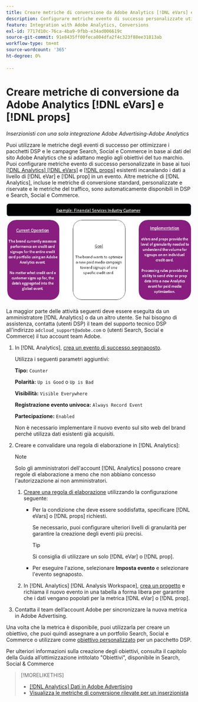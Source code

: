```yaml
---
title: Creare metriche di conversione da Adobe Analytics [!DNL eVars] e prop
description: Configurare metriche evento di successo personalizzate utilizzando dati a livello di  [!DNL eVar] e  [!DNL prop].
feature: Integration with Adobe Analytics, Conversions
exl-id: 7717d10c-76ca-4ba9-9fbb-e34ad006619c
source-git-commit: 91e8435ff00feca804dfa2f4c323f88ee31813ab
workflow-type: tm+mt
source-wordcount: '365'
ht-degree: 0%

---
```


# Creare metriche di conversione da Adobe Analytics [!DNL eVars] e [!DNL props]

*Inserzionisti con una sola integrazione Adobe Advertising-Adobe Analytics*

Puoi utilizzare le metriche degli eventi di successo per ottimizzare i pacchetti DSP e le campagne Search, Social e Commerce in base ai dati del sito Adobe Analytics che si adattano meglio agli obiettivi del tuo marchio. Puoi configurare metriche evento di successo personalizzate in base ai tuoi [[!DNL Analytics] [!DNL eVars]](https://experienceleague.adobe.com/docs/analytics/components/dimensions/evar.html) e [[!DNL props]](https://experienceleague.adobe.com/docs/analytics/components/dimensions/prop.html) esistenti incanalando i dati a livello di [!DNL eVar] e [!DNL prop] in un evento. Altre metriche di [!DNL Analytics], incluse le metriche di conversione standard, personalizzate e riservate e le metriche del traffico, sono automaticamente disponibili in DSP e Search, Social e Commerce.

![Esempio di utilizzo](/help/integrations/assets/a4adc-conversion-evar-example.jpg "Esempio di utilizzo")

La maggior parte delle attività seguenti deve essere eseguita da un amministratore [!DNL Analytics] o da un altro utente. Se hai bisogno di assistenza, contatta (utenti DSP) il team del supporto tecnico DSP all&#39;indirizzo `adcloud_support@adobe.com` o (utenti Search, Social e Commerce) il tuo account team Adobe.

1. In [!DNL Analytics], [crea un evento di successo segnaposto](https://experienceleague.adobe.com/en/docs/analytics/admin/admin-tools/manage-report-suites/edit-report-suite/conversion-variables/success-event).

   Utilizza i seguenti parametri aggiuntivi:

   **Tipo:** `Counter`

   **Polarità:** `Up is Good` o `Up is Bad`

   **Visibilità:** `Visible Everywhere`

   **Registrazione evento univoca:** `Always Record Event`

   **Partecipazione:** `Enabled`

   Non è necessario implementare il nuovo evento sul sito web del brand perché utilizza dati esistenti già acquisiti.

1. Creare e convalidare una regola di elaborazione in [!DNL Analytics]:

   >[!NOTE]
   >
   >Solo gli amministratori dell&#39;account [!DNL Analytics] possono creare regole di elaborazione a meno che non abbiano concesso l&#39;autorizzazione ai non amministratori.

   1. [Creare una regola di elaborazione](https://experienceleague.adobe.com/docs/analytics/admin/admin-tools/manage-report-suites/edit-report-suite/report-suite-general/c-processing-rules/c-processing-rules-configuration/t-processing-rules.html?lang=en) utilizzando la configurazione seguente:

      * Per la condizione che deve essere soddisfatta, specificare [!DNL eVars] o [!DNL props] richiesti.

        Se necessario, puoi configurare ulteriori livelli di granularità per garantire la creazione degli eventi più precisi.

        >[!TIP]
        >
        >Si consiglia di utilizzare un solo [!DNL eVar] o [!DNL prop].

      * Per eseguire l&#39;azione, selezionare **Imposta evento** e selezionare l&#39;evento segnaposto.

   1. In [!DNL Analytics] [!DNL Analysis Workspace], [crea un progetto](https://experienceleague.adobe.com/docs/analytics/analyze/analysis-workspace/home.html) e richiama il nuovo evento in una tabella a forma libera per garantire che i dati vengano popolati per la metrica [!DNL eVar] o [!DNL prop].

1. Contatta il team dell’account Adobe per sincronizzare la nuova metrica in Adobe Advertising.

Una volta che la metrica è disponibile, puoi utilizzarla per creare un obiettivo, che puoi quindi assegnare a un portfolio Search, Social e Commerce o utilizzare come [obiettivo personalizzato](/help/dsp/optimization/custom-goal.md) per un pacchetto DSP.

Per ulteriori informazioni sulla creazione degli obiettivi, consulta il capitolo della Guida all’ottimizzazione intitolato &quot;Obiettivi&quot;, disponibile in Search, Social &amp; Commerce

>[!MORELIKETHIS]
>
>* [[!DNL Analytics] Dati in Adobe Advertising](/help/integrations/analytics/analytics-data-in-advertising.md)
>* [Visualizza le metriche di conversione rilevate per un inserzionista](/help/search-social-commerce/admin/conversion-metrics/conversion-metric-view-tracked.md)

